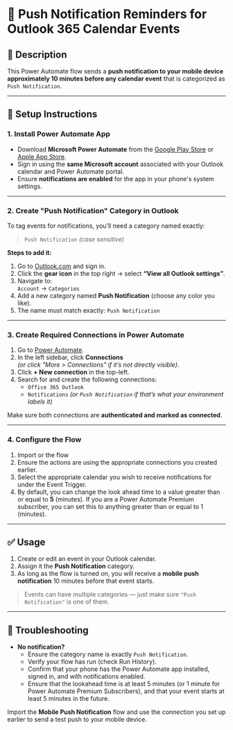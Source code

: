 # 📲 Push Notification Reminders for Outlook 365 Calendar Events

## 📄 Description
This Power Automate flow sends a **push notification to your mobile device approximately 10 minutes before any calendar event** that is categorized as `Push Notification`.

---

## 🔧 Setup Instructions

### 1. Install Power Automate App
- Download **Microsoft Power Automate** from the [Google Play Store](https://play.google.com/store/apps/details?id=com.microsoft.flow) or [Apple App Store](https://apps.apple.com/app/microsoft-power-automate/id1408018998).
- Sign in using the **same Microsoft account** associated with your Outlook calendar and Power Automate portal.
- Ensure **notifications are enabled** for the app in your phone's system settings.

---

### 2. Create "Push Notification" Category in Outlook
To tag events for notifications, you’ll need a category named exactly:

> `Push Notification` *(case sensitive)*

**Steps to add it:**
1. Go to [Outlook.com](https://outlook.com) and sign in.
2. Click the **gear icon** in the top right → select **“View all Outlook settings”**.
3. Navigate to:  
   `Account` → `Categories`
4. Add a new category named **Push Notification** (choose any color you like).
5. The name must match exactly: `Push Notification`

---

### 3. Create Required Connections in Power Automate
1. Go to [Power Automate](https://make.powerautomate.com).
2. In the left sidebar, click **Connections**  
   *(or click "More > Connections" if it’s not directly visible)*.
3. Click **+ New connection** in the top-left.
4. Search for and create the following connections:
   - `Office 365 Outlook`
   - `Notifications` *(or `Push Notification` if that’s what your environment labels it)*

Make sure both connections are **authenticated and marked as connected**.

---

### 4. Configure the Flow
1. Import or the flow
2. Ensure the actions are using the appropriate connections you created earlier.
3. Select the appropriate calendar you wish to receive notifications for under the Event Trigger.
4. By default, you can change the look ahead time to a value greater than or equal to **5** (minutes). If you are a Power Automate Premium subscriber, you can set this to anything greater than or equal to 1 (minutes).

---

## ✅ Usage

1. Create or edit an event in your Outlook calendar.
2. Assign it the **Push Notification** category.
3. As long as the flow is turned on, you will receive a **mobile push notification** 10 minutes before that event starts.

> Events can have multiple categories — just make sure `"Push Notification"` is one of them.

---

## 🧪 Troubleshooting

- **No notification?**
  - Ensure the category name is exactly `Push Notification`.
  - Verify your flow has run (check Run History).
  - Confirm that your phone has the Power Automate app installed, signed in, and with notifications enabled.
  - Ensure that the lookahead time is at least 5 minutes (or 1 minute for Power Automate Premium Subscribers), and that your event starts at least 5 minutes in the future.

 Import the **Mobile Push Notification** flow and use the connection you set up earlier to send a test push to your mobile device.
